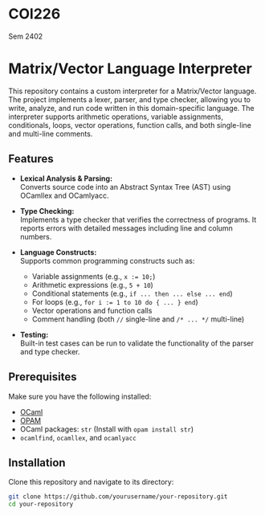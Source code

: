 # COl226
 Sem 2402
# Matrix/Vector Language Interpreter

This repository contains a custom interpreter for a Matrix/Vector language. The project implements a lexer, parser, and type checker, allowing you to write, analyze, and run code written in this domain-specific language. The interpreter supports arithmetic operations, variable assignments, conditionals, loops, vector operations, function calls, and both single-line and multi-line comments.

## Features

- **Lexical Analysis & Parsing:**  
  Converts source code into an Abstract Syntax Tree (AST) using OCamllex and OCamlyacc.

- **Type Checking:**  
  Implements a type checker that verifies the correctness of programs. It reports errors with detailed messages including line and column numbers.

- **Language Constructs:**  
  Supports common programming constructs such as:
  - Variable assignments (e.g., `x := 10;`)
  - Arithmetic expressions (e.g., `5 + 10`)
  - Conditional statements (e.g., `if ... then ... else ... end`)
  - For loops (e.g., `for i := 1 to 10 do { ... } end`)
  - Vector operations and function calls
  - Comment handling (both `//` single-line and `/* ... */` multi-line)

- **Testing:**  
  Built-in test cases can be run to validate the functionality of the parser and type checker.

## Prerequisites

Make sure you have the following installed:

- [OCaml](https://ocaml.org)
- [OPAM](https://opam.ocaml.org)
- OCaml packages: `str` (Install with `opam install str`)
- `ocamlfind`, `ocamllex`, and `ocamlyacc`

## Installation

Clone this repository and navigate to its directory:

```bash
git clone https://github.com/yourusername/your-repository.git
cd your-repository

